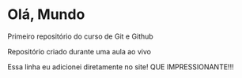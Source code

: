 # Olá, Mundo
 Primeiro repositório do curso de Git e Github

 Repositório criado durante uma aula ao vivo
 
 Essa linha eu adicionei diretamente no site! QUE IMPRESSIONANTE!!!

